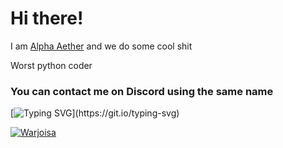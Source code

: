 <h1 align="left">Hi there!</h1>

I am [Alpha Aether](https://warjoisa.github.io/AetherWeb/) and we do some cool shit

Worst python coder

<h3 align="left">
  You can contact me on Discord using the same name
</h3>

[![Typing SVG](https://readme-typing-svg.herokuapp.com?size=30&lines=Go+home+and+code.)](https://git.io/typing-svg)



[![Warjoisa](https://github-readme-stats.vercel.app/api?username=Warjoisa&theme=transparent)](https://github.com/anuraghazra/github-readme-stats)




